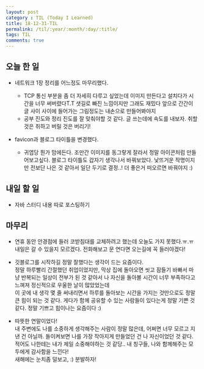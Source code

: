 ```yaml
---
layout: post
category : TIL (Today I Learned)
title: 18-12-31-TIL
permalink: /til/:year/:month/:day/:title/
tags: TIL
comments: true
---
```


## 오늘 한 일
- 네트워크 1장 정리를 어느정도 마무리했다. 
    - TCP 통신 부분을 좀 더 자세히 다루고 싶었는데 이미지 만든다고 설치다가 시간을 너무 써버렸다T.T 
    샛길로 빠진 느낌이지만 그래도 재밌다 앞으로 간간이 글 사이 사이에 들어가는 그림정도는 내손으로 만들어봐야지  
    - 공부 진도와 정리 진도를 잘 맞춰야할 것 같다. 글 쓰는데에 속도를 내보자. 취할 것은 취하고 버릴 것은 버리기!

- favicon과 블로그 타이틀을 변경했다.
    - 귀엽당 뭔가 맘에든다. 조만간 이미지를 동그랗게 잘라서 정말 아이콘처럼 만들어보고싶다.
    블로그 타이틀도 갑자기 생각나서 바꿔보았다. 낯뜨거운 작명이지만 전보단 나은 것 같아서 일단 두기로 결정..! 
    더 좋은거 떠오르면 바꿔야지 :)  
        
## 내일 할 일
- 자바 스터디 내용 따로 포스팅하기     
     
    
## 마무리
- 연휴 동안 안경점에 들러 코받침대를 교체하려고 했는데 오늘도 가지 못했다.ㅠ.ㅠ   
내일은 갈 수 있을지 모르겠다. 전화해보고 문 연다면 오는길에 꼭 들러야겠다! 

- 깃블로그를 시작하길 정말 잘했다는 생각이 드는 요즘이다.       
정말 하루빨리 간절했던 취업이었지만, 막상 집에 돌아오면 씻고 잠들기 바빠서 마냥 반복되는 일상이 전부가 된 것 같아서
나 자신을 돌아볼 시간이 너무 부족하다고 느껴져 정신적으로 우울한 날이 많았었는데   
이 곳에 내 생각 몇 줄 써내리면서 하루를 돌아보는 시간을 가지는 것만으로도 정말 큰 힘이 되는 것 같다.
게다가 함께 공유할 수 있는 사람들이 있다는게 정말 기쁜 것 같다. 정말 기쁘고 힘이나는 요즘이다 :) 

- 따뜻한 연말이었다!  
내 주변에도 나를 소중하게 생각해주는 사람이 정말 많은데, 어쩌면 너무 모르고 지낸 건 아닐까.
돌이켜보면 나를 가장 작아지게 만들었던 건 나 자신이었던 것 같다. 
적어도 나한테는 내가 제일 소중해야하는 것 같당.. 내 칭구들, 나와 함께해주는 모두에게 감사함을 느낀다!  
새해에는 눈치좀 덜보고, :) 분발하자!  
